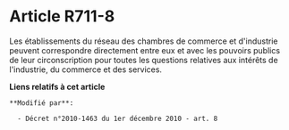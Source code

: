 # Article R711-8

Les établissements du réseau des chambres de commerce et d'industrie peuvent correspondre directement entre eux et avec les
pouvoirs publics de leur circonscription pour toutes les questions relatives aux intérêts de l'industrie, du commerce et des
services.

**Liens relatifs à cet article**

	**Modifié par**:

	  - Décret n°2010-1463 du 1er décembre 2010 - art. 8
